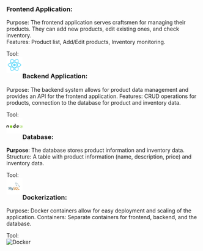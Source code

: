 ### Frontend Application:

Purpose: The frontend application serves craftsmen for managing their products. They can add new products, edit existing ones, and check inventory.  
Features: Product list, Add/Edit products, Inventory monitoring.
<p> </p>
Tool: </br>
<a href="https://reactjs.org/" target="_blank"> <img align="left" alt="React" height="42px" src="https://raw.githubusercontent.com/github/explore/main/topics/react/react.png"></a>
</br>
<p> </p>

### Backend Application:

Purpose: The backend system allows for product data management and provides an API for the frontend application.
Features: CRUD operations for products, connection to the database for product and inventory data.

Tool: </br>
<a href="https://nodejs.org/" target="_blank"> <img align="left" alt="Node.js" height="42px" src="https://raw.githubusercontent.com/devicons/devicon/master/icons/nodejs/nodejs-original-wordmark.svg"></a>
</br>
<p> </p>

### Database:

**Purpose**: The database stores product information and inventory data.
Structure: A table with product information (name, description, price) and inventory data.

Tool: </br>
<a href="https://www.mysql.com/" target="_blank"> <img align="left" alt="MySQL" height="42px" src="https://raw.githubusercontent.com/github/explore/main/topics/mysql/mysql.png"></a>
</br>
<p> </p>


### Dockerization:

Purpose: Docker containers allow for easy deployment and scaling of the application.
Containers: Separate containers for frontend, backend, and the database.

Tool: </br>
<a href="https://www.docker.com/" target="_blank"> <img align="left" alt="Docker" height="42px" src="https://raw.githubusercontent.com/rahul-jha98/github_readme_icons/main/language_and_tools/square/docker/docker.svg"></a>
</br>
<p> </p>
